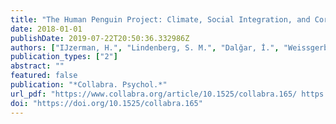 ```yaml
---
title: "The Human Penguin Project: Climate, Social Integration, and Core Body Temperature"
date: 2018-01-01
publishDate: 2019-07-22T20:50:36.332986Z
authors: ["IJzerman, H.", "Lindenberg, S. M.", "Dalğar, İ.", "Weissgerber, S.", "Vergara, R.", "...", "Zickfeld, J."]
publication_types: ["2"]
abstract: ""
featured: false
publication: "*Collabra. Psychol.*"
url_pdf: "https://www.collabra.org/article/10.1525/collabra.165/ https://www.collabra.org/articles/10.1525/collabra.165/"
doi: "https://doi.org/10.1525/collabra.165"
---
```


